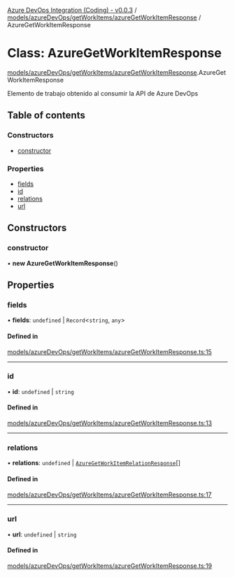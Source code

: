 [Azure DevOps Integration (Coding) - v0.0.3](../README.md) / [models/azureDevOps/getWorkItems/azureGetWorkItemResponse](../modules/models_azureDevOps_getWorkItems_azureGetWorkItemResponse.md) / AzureGetWorkItemResponse

# Class: AzureGetWorkItemResponse

[models/azureDevOps/getWorkItems/azureGetWorkItemResponse](../modules/models_azureDevOps_getWorkItems_azureGetWorkItemResponse.md).AzureGetWorkItemResponse

Elemento de trabajo obtenido al consumir la API de Azure DevOps

## Table of contents

### Constructors

- [constructor](models_azureDevOps_getWorkItems_azureGetWorkItemResponse.AzureGetWorkItemResponse.md#constructor)

### Properties

- [fields](models_azureDevOps_getWorkItems_azureGetWorkItemResponse.AzureGetWorkItemResponse.md#fields)
- [id](models_azureDevOps_getWorkItems_azureGetWorkItemResponse.AzureGetWorkItemResponse.md#id)
- [relations](models_azureDevOps_getWorkItems_azureGetWorkItemResponse.AzureGetWorkItemResponse.md#relations)
- [url](models_azureDevOps_getWorkItems_azureGetWorkItemResponse.AzureGetWorkItemResponse.md#url)

## Constructors

### constructor

• **new AzureGetWorkItemResponse**()

## Properties

### fields

• **fields**: `undefined` \| `Record`<`string`, `any`\>

#### Defined in

[models/azureDevOps/getWorkItems/azureGetWorkItemResponse.ts:15](https://github.com/jeysgar1/azure-devops-api-kms/blob/71b51ad/src/models/azureDevOps/getWorkItems/azureGetWorkItemResponse.ts#L15)

___

### id

• **id**: `undefined` \| `string`

#### Defined in

[models/azureDevOps/getWorkItems/azureGetWorkItemResponse.ts:13](https://github.com/jeysgar1/azure-devops-api-kms/blob/71b51ad/src/models/azureDevOps/getWorkItems/azureGetWorkItemResponse.ts#L13)

___

### relations

• **relations**: `undefined` \| [`AzureGetWorkItemRelationResponse`](models_azureDevOps_getWorkItems_azureGetWorkItemRelationResponse.AzureGetWorkItemRelationResponse.md)[]

#### Defined in

[models/azureDevOps/getWorkItems/azureGetWorkItemResponse.ts:17](https://github.com/jeysgar1/azure-devops-api-kms/blob/71b51ad/src/models/azureDevOps/getWorkItems/azureGetWorkItemResponse.ts#L17)

___

### url

• **url**: `undefined` \| `string`

#### Defined in

[models/azureDevOps/getWorkItems/azureGetWorkItemResponse.ts:19](https://github.com/jeysgar1/azure-devops-api-kms/blob/71b51ad/src/models/azureDevOps/getWorkItems/azureGetWorkItemResponse.ts#L19)
